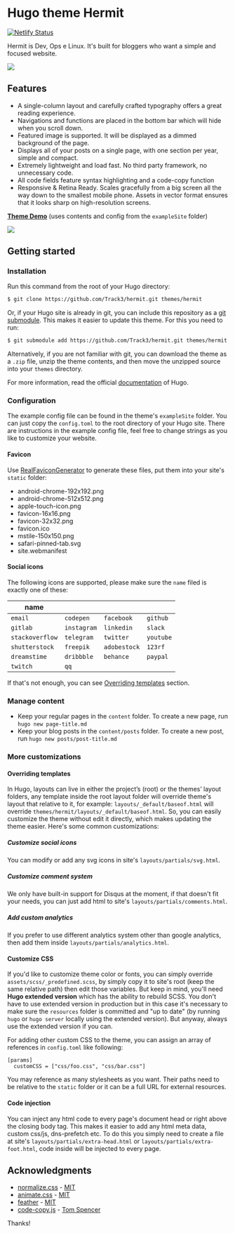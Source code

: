 # Hugo theme Hermit

[![Netlify Status](https://api.netlify.com/api/v1/badges/01a2e2de-d57d-4d89-8322-95685000e60f/deploy-status)](https://app.netlify.com/sites/hugo-theme-hermit/deploys)

Hermit is Dev, Ops e Linux. It's built for bloggers who want a simple and focused website.

![](https://github.com/Track3/hermit/raw/master/images/screenshot.png)

## Features

* A single-column layout and carefully crafted typography offers a great reading experience.
* Navigations and functions are placed in the bottom bar which will hide when you scroll down.
* Featured image is supported. It will be displayed as a dimmed background of the page.
* Displays all of your posts on a single page, with one section per year, simple and compact.
* Extremely lightweight and load fast. No third party framework, no unnecessary code.
* All code fields feature syntax highlighting and a code-copy function
* Responsive & Retina Ready. Scales gracefully from a big screen all the way down to the smallest mobile phone. Assets in vector format ensures that it looks sharp on high-resolution screens.

**[Theme Demo](https://hugo-theme-hermit.netlify.com/)** (uses contents and config from the `exampleSite` folder)

![](https://github.com/Track3/hermit/raw/master/images/hermit.png)

## Getting started

### Installation

Run this command from the root of your Hugo directory:

```bash
$ git clone https://github.com/Track3/hermit.git themes/hermit
```

Or, if your Hugo site is already in git, you can include this repository as a [git submodule](https://git-scm.com/book/en/v2/Git-Tools-Submodules). This makes it easier to update this theme. For this you need to run:

```bash
$ git submodule add https://github.com/Track3/hermit.git themes/hermit
```

Alternatively, if you are not familiar with git, you can download the theme as a `.zip` file, unzip the theme contents, and then move the unzipped source into your `themes` directory.

For more information, read the official [documentation](https://gohugo.io/themes/installing-and-using-themes/) of Hugo.

### Configuration

The example config file can be found in the theme's `exampleSite` folder. You can just copy the `config.toml` to the root directory of your Hugo site. There are instructions in the example config file, feel free to change strings as you like to customize your website.

#### Favicon

Use [RealFaviconGenerator](https://realfavicongenerator.net/) to generate these files, put them into your site's `static` folder:

* android-chrome-192x192.png
* android-chrome-512x512.png
* apple-touch-icon.png
* favicon-16x16.png
* favicon-32x32.png
* favicon.ico
* mstile-150x150.png
* safari-pinned-tab.svg
* site.webmanifest

#### Social icons

The following icons are supported, please make sure the `name` filed is exactly one of these:

| name            |             |              |           |
| --------------- | ----------- | ------------ | --------- |
| `email`         | `codepen`   | `facebook`   | `github`  |
| `gitlab`        | `instagram` | `linkedin`   | `slack`   |
| `stackoverflow` | `telegram`  | `twitter`    | `youtube` |
| `shutterstock`  | `freepik`   | `adobestock` | `123rf`   |
| `dreamstime`    | `dribbble`  | `behance`    | `paypal`  |
| `twitch`        | `qq`        |              |           |

If that's not enough, you can see [Overriding templates](#overriding-templates) section.

### Manage content

* Keep your regular pages in the `content` folder. To create a new page, run `hugo new page-title.md`
* Keep your blog posts in the `content/posts` folder. To create a new post, run `hugo new posts/post-title.md`

### More customizations

#### Overriding templates

In Hugo, layouts can live in either the project’s (root) or the themes’ layout folders, any template inside the root layout folder will override theme's layout that relative to it, for example: `layouts/_default/baseof.html` will override `themes/hermit/layouts/_default/baseof.html`. So, you can easily customize the theme without edit it directly, which makes updating the theme easier. Here's some common customizations:

##### Customize social icons
You can modify or add any svg icons in site's `layouts/partials/svg.html`.

##### Customize comment system
We only have built-in support for Disqus at the moment, if that doesn't fit your needs, you can just add html to site's `layouts/partials/comments.html`.

##### Add custom analytics
If you prefer to use different analytics system other than google analytics, then add them inside `layouts/partials/analytics.html`.

#### Customize CSS

If you'd like to customize theme color or fonts, you can simply override `assets/scss/_predefined.scss`, by simply copy it to site's root (keep the same relative path) then edit those variables. But keep in mind, you'll need **Hugo extended version** which has the ability to rebuild SCSS. You don't have to use extended version in production but in this case it's necessary to make sure the `resources` folder is committed and "up to date" (by running `hugo` or `hugo server` locally using the extended version). But anyway, always use the extended version if you can.

For adding other custom CSS to the theme, you can assign an array of references in `config.toml` like following:
```
[params]
  customCSS = ["css/foo.css", "css/bar.css"]
```
You may reference as many stylesheets as you want. Their paths need to be relative to the `static` folder or it can be a full URL for external resources.

#### Code injection

You can inject any html code to every page's document head or right above the closing body tag. This makes it easier to add any html meta data, custom css/js, dns-prefetch etc. To do this you simply need to create a file at site's `layouts/partials/extra-head.html` or `layouts/partials/extra-foot.html`, code inside will be injected to every page.

## Acknowledgments

* [normalize.css](https://necolas.github.io/normalize.css/) - [MIT](https://github.com/necolas/normalize.css/blob/master/LICENSE.md)
* [animate.css](https://daneden.github.io/animate.css/) - [MIT](https://github.com/daneden/animate.css/blob/master/LICENSE)
* [feather](https://feathericons.com/) - [MIT](https://github.com/feathericons/feather/blob/master/LICENSE)
* [code-copy.js](assets/js/code-copy.js) - [Tom Spencer](https://www.fiznool.com/blog/2018/09/14/adding-click-to-copy-buttons-to-a-hugo-powered-blog/)

Thanks!
